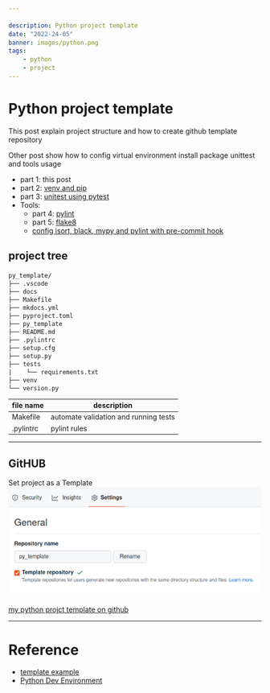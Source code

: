 ```yaml
---

description: Python project template
date: "2022-24-05"
banner: images/python.png
tags:
    - python
    - project
---
```

# Python project template

This post explain project structure and how to create github template repository

Other post show how to config virtual environment install package unittest and tools usage

- part 1: this post
- part 2: [venv and pip](venv_pip_and_requirements)
- part 3: [unitest using pytest](project_unittest)
- Tools:
    * part 4: [pylint](pylint.md)
    * part 5: [flake8](flake8.md)
    * [config isort, black, mypy and pylint with pre-commit hook](pre_commit.md)






## project tree
```
py_template/
├── .vscode
├── docs
├── Makefile
├── mkdocs.yml
├── pyproject.toml
├── py_template
├── README.md
├── .pylintrc
├── setup.cfg
├── setup.py
├── tests
|    └── requirements.txt
├── venv
└── version.py

```

| file name  | description  |
|---|---|
| Makefile  | automate validation and running tests  |
| .pylintrc | pylint rules |

---

## GitHUB
Set project as a Template
![](images/github_template.png)


[my python projct template on github](https://github.com/robobe/py_template)


---


# Reference
- [template example](https://github.com/overfitted-cat/from-pybase)
- [Python Dev Environment](https://dev.to/bowmanjd/python-dev-environment-part-3-dependencies-with-installrequires-and-requirements-txt-kk3)
